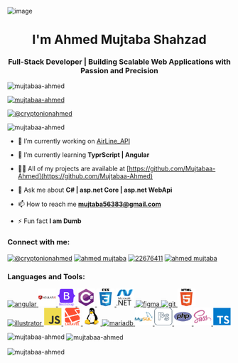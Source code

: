 ![image](https://github.com/Mujtabaa-Ahmed/Mujtabaa-Ahmed/assets/123797571/8a3caf2d-138b-4f51-9174-5f2c54cb3f70](https://media.licdn.com/dms/image/D4D16AQGdouceL_4R0Q/profile-displaybackgroundimage-shrink_350_1400/0/1695814247620?e=1723680000&v=beta&t=8uJZjQ_Ubym5oePoTkIXRos8upOYYx_FRlGWg4dNv3g)")
<h1 align="center">I'm Ahmed Mujtaba Shahzad</h1>
<h3 align="center">Full-Stack Developer | Building Scalable Web Applications with Passion and Precision</h3>

<p align="left"> <img src="https://komarev.com/ghpvc/?username=mujtabaa-ahmed&label=Profile%20views&color=0e75b6&style=flat" alt="mujtabaa-ahmed" /> </p>

<p align="left"> <a href="https://github.com/ryo-ma/github-profile-trophy"><img src="https://github-profile-trophy.vercel.app/?username=mujtabaa-ahmed" alt="mujtabaa-ahmed" /></a> </p>

<p align="left"> <a href="https://twitter.com/@cryptonionahmed" target="blank"><img src="https://img.shields.io/twitter/follow/@cryptonionahmed?logo=twitter&style=for-the-badge" alt="@cryptonionahmed" /></a> </p>
<p align="left"> <img src="https://komarev.com/ghpvc/?username=mujtabaa-ahmed&label=Profile%20views&color=0e75b6&style=flat" alt="mujtabaa-ahmed" /> </p>

- 🔭 I’m currently working on [AirLine_API](https://github.com/Mujtabaa-Ahmed/AirLine_API.git)

- 🌱 I’m currently learning **TyprScript | Angular**

- 👨‍💻 All of my projects are available at [https://github.com/Mujtabaa-Ahmed](https://github.com/Mujtabaa-Ahmed)

- 💬 Ask me about **C# | asp.net Core | asp.net WebApi**

- 📫 How to reach me **mujtaba56383@gmail.com**

- ⚡ Fun fact **I am Dumb**

<h3 align="left">Connect with me:</h3>
<p align="left">
<a href="https://twitter.com/@cryptonionahmed" target="blank"><img align="center" src="https://raw.githubusercontent.com/rahuldkjain/github-profile-readme-generator/master/src/images/icons/Social/twitter.svg" alt="@cryptonionahmed" height="30" width="40" /></a>
<a href="https://linkedin.com/in/ahmed mujtaba" target="blank"><img align="center" src="https://raw.githubusercontent.com/rahuldkjain/github-profile-readme-generator/master/src/images/icons/Social/linked-in-alt.svg" alt="ahmed mujtaba" height="30" width="40" /></a>
<a href="https://stackoverflow.com/users/22676411" target="blank"><img align="center" src="https://raw.githubusercontent.com/rahuldkjain/github-profile-readme-generator/master/src/images/icons/Social/stack-overflow.svg" alt="22676411" height="30" width="40" /></a>
<a href="https://fb.com/ahmed mujtaba" target="blank"><img align="center" src="https://raw.githubusercontent.com/rahuldkjain/github-profile-readme-generator/master/src/images/icons/Social/facebook.svg" alt="ahmed mujtaba" height="30" width="40" /></a>
</p>

<h3 align="left">Languages and Tools:</h3>
<p align="left"> <a href="https://angular.io" target="_blank" rel="noreferrer"> <img src="https://angular.io/assets/images/logos/angular/angular.svg" alt="angular" width="40" height="40"/> </a> <a href="https://angular.io" target="_blank" rel="noreferrer"> <img src="https://raw.githubusercontent.com/devicons/devicon/master/icons/angularjs/angularjs-original-wordmark.svg" alt="angularjs" width="40" height="40"/> </a> <a href="https://getbootstrap.com" target="_blank" rel="noreferrer"> <img src="https://raw.githubusercontent.com/devicons/devicon/master/icons/bootstrap/bootstrap-plain-wordmark.svg" alt="bootstrap" width="40" height="40"/> </a> <a href="https://www.w3schools.com/cs/" target="_blank" rel="noreferrer"> <img src="https://raw.githubusercontent.com/devicons/devicon/master/icons/csharp/csharp-original.svg" alt="csharp" width="40" height="40"/> </a> <a href="https://www.w3schools.com/css/" target="_blank" rel="noreferrer"> <img src="https://raw.githubusercontent.com/devicons/devicon/master/icons/css3/css3-original-wordmark.svg" alt="css3" width="40" height="40"/> </a> <a href="https://dotnet.microsoft.com/" target="_blank" rel="noreferrer"> <img src="https://raw.githubusercontent.com/devicons/devicon/master/icons/dot-net/dot-net-original-wordmark.svg" alt="dotnet" width="40" height="40"/> </a> <a href="https://www.figma.com/" target="_blank" rel="noreferrer"> <img src="https://www.vectorlogo.zone/logos/figma/figma-icon.svg" alt="figma" width="40" height="40"/> </a> <a href="https://git-scm.com/" target="_blank" rel="noreferrer"> <img src="https://www.vectorlogo.zone/logos/git-scm/git-scm-icon.svg" alt="git" width="40" height="40"/> </a> <a href="https://www.w3.org/html/" target="_blank" rel="noreferrer"> <img src="https://raw.githubusercontent.com/devicons/devicon/master/icons/html5/html5-original-wordmark.svg" alt="html5" width="40" height="40"/> </a> <a href="https://www.adobe.com/in/products/illustrator.html" target="_blank" rel="noreferrer"> <img src="https://www.vectorlogo.zone/logos/adobe_illustrator/adobe_illustrator-icon.svg" alt="illustrator" width="40" height="40"/> </a> <a href="https://developer.mozilla.org/en-US/docs/Web/JavaScript" target="_blank" rel="noreferrer"> <img src="https://raw.githubusercontent.com/devicons/devicon/master/icons/javascript/javascript-original.svg" alt="javascript" width="40" height="40"/> </a> <a href="https://laravel.com/" target="_blank" rel="noreferrer"> <img src="https://raw.githubusercontent.com/devicons/devicon/master/icons/laravel/laravel-plain-wordmark.svg" alt="laravel" width="40" height="40"/> </a> <a href="https://www.linux.org/" target="_blank" rel="noreferrer"> <img src="https://raw.githubusercontent.com/devicons/devicon/master/icons/linux/linux-original.svg" alt="linux" width="40" height="40"/> </a> <a href="https://mariadb.org/" target="_blank" rel="noreferrer"> <img src="https://www.vectorlogo.zone/logos/mariadb/mariadb-icon.svg" alt="mariadb" width="40" height="40"/> </a> <a href="https://www.mysql.com/" target="_blank" rel="noreferrer"> <img src="https://raw.githubusercontent.com/devicons/devicon/master/icons/mysql/mysql-original-wordmark.svg" alt="mysql" width="40" height="40"/> </a> <a href="https://www.photoshop.com/en" target="_blank" rel="noreferrer"> <img src="https://raw.githubusercontent.com/devicons/devicon/master/icons/photoshop/photoshop-line.svg" alt="photoshop" width="40" height="40"/> </a> <a href="https://www.php.net" target="_blank" rel="noreferrer"> <img src="https://raw.githubusercontent.com/devicons/devicon/master/icons/php/php-original.svg" alt="php" width="40" height="40"/> </a> <a href="https://sass-lang.com" target="_blank" rel="noreferrer"> <img src="https://raw.githubusercontent.com/devicons/devicon/master/icons/sass/sass-original.svg" alt="sass" width="40" height="40"/> </a> <a href="https://www.typescriptlang.org/" target="_blank" rel="noreferrer"> <img src="https://raw.githubusercontent.com/devicons/devicon/master/icons/typescript/typescript-original.svg" alt="typescript" width="40" height="40"/> </a> </p>

<p><img align="left" src="https://github-readme-stats.vercel.app/api/top-langs?username=mujtabaa-ahmed&show_icons=true&locale=en&layout=compact" alt="mujtabaa-ahmed" /></p>

<p>&nbsp;<img align="center" src="https://github-readme-stats.vercel.app/api?username=mujtabaa-ahmed&show_icons=true&locale=en" alt="mujtabaa-ahmed" /></p>

<p><img align="center" src="https://github-readme-streak-stats.herokuapp.com/?user=mujtabaa-ahmed&" alt="mujtabaa-ahmed" /></p>
